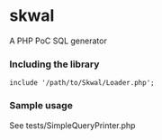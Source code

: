 skwal
=====

A PHP PoC SQL generator

### Including the library

```
include '/path/to/Skwal/Loader.php';
```

### Sample usage

See tests/SimpleQueryPrinter.php
